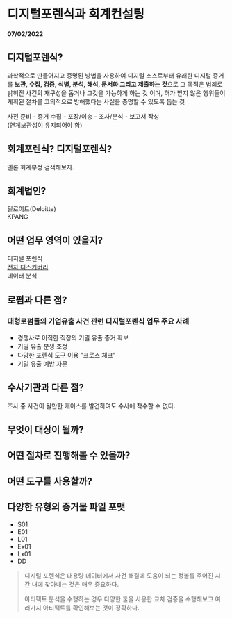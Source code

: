# 디지털포렌식과 회계컨설팅
**07/02/2022**  

## 디지털포렌식?
과학적으로 만들어지고 증명된 방법을 사용하여 디지털 소스로부터 유래한 디지털 증거를 **보관, 수집, 검증, 식별, 분석, 해석, 문서화 그리고 제출하는 것**으로 그 목적은 범죄로 밝혀진 사건의 재구성을 돕거나 그것을 가능하게 하는 것 이며, 허가 받지 않은 행위들이 계획된 절차를 고의적으로 방해했다는 사실을 증명할 수 있도록 돕는 것

사전 준비 - 증거 수집 - 포장/이송 - 조사/분석 - 보고서 작성  
(연계보관성이 유지되어야 함)

## 회계포렌식? 디지털포렌식?
엔론 회계부정 검색해보자.

## 회계법인?
딜로이트(Deloitte)  
KPANG

## 어떤 업무 영역이 있을지?
디지털 포렌식  
[전자 디스커버리](https://ko.wikipedia.org/wiki/전자_디스커버리)  
데이터 분석

## 로펌과 다른 점?
### 대형로펌들의 기업유출 사건 관련 디지털포렌식 업무 주요 사례
- 경쟁사로 이직한 직장의 기밀 유출 증거 확보
- 기밀 유출 분쟁 조정
- 다양한 포렌식 도구 이용 "크로스 체크"
- 기밀 유출 예방 자문

## 수사기관과 다른 점?
조사 중 사건이 될만한 케이스를 발견하여도 수사에 착수할 수 없다.

## 무엇이 대상이 될까?

## 어떤 절차로 진행해볼 수 있을까?

## 어떤 도구를 사용할까?

## 다양한 유형의 증거물 파일 포맷
- S01
- E01
- L01
- Ex01
- Lx01
- DD

> 디지털 포렌식은 대용량 데이터에서 사건 해결에 도움이 되는 정볼를 주어진 시간 내에 찾아내는 것은 매우 중요하다.
> 
> 아티팩트 분석을 수행하는 경우 다양한 툴을 사용한 교차 검증을 수행해보고 여러가지 아티팩트를 확인해보는 것이 정확하다.
